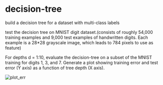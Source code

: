 # decision-tree
build a decision tree for a dataset with multi-class labels


test the decision tree on MNIST digit dataset.(consists of roughly 54,000 training examples and 9,000
test examples of handwritten digits. Each example is a 28*28 grayscale image, which leads to 784 pixels
to use as feature)

For depths d = 1:10, evaluate the decision-tree on a subset of the MNIST training for digits
1, 3, and 7. Generate a plot showing training error and test error (Y axis) as a function of tree depth (X axis).


![plot_err](https://cloud.githubusercontent.com/assets/8493530/10023063/13eaab18-611e-11e5-8e39-2c583b53cd21.jpg)

